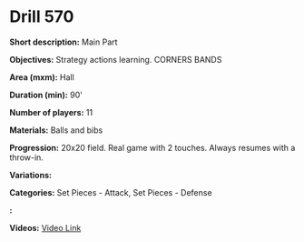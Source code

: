 # Drill 570

**Short description:**
Main Part

**Objectives:**
Strategy actions learning. CORNERS BANDS

**Area (mxm):**
Hall

**Duration (min):**
90'

**Number of players:**
11

**Materials:**
Balls and bibs

**Progression:**
20x20 field. Real game with 2 touches. Always resumes with a throw-in.

**Variations:**


**Categories:**
Set Pieces - Attack, Set Pieces - Defense

**:**


**Videos:**
[Video Link](https://www.youtube.com/embed/xM8Cwts_hWs)

